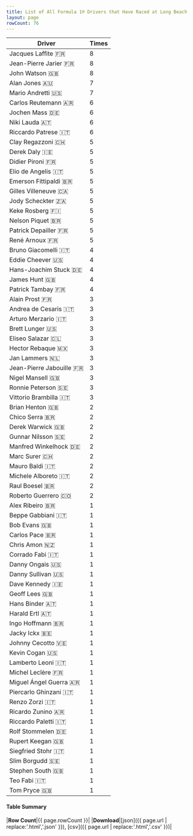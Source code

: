 ```yaml
---
title: List of All Formula 1® Drivers that Have Raced at Long Beach
layout: page
rowCount: 76
---
```


| Driver | Times |
|--|--|
| Jacques Laffite 🇫🇷 | 8 |
| Jean-Pierre Jarier 🇫🇷 | 8 |
| John Watson 🇬🇧 | 8 |
| Alan Jones 🇦🇺 | 7 |
| Mario Andretti 🇺🇸 | 7 |
| Carlos Reutemann 🇦🇷 | 6 |
| Jochen Mass 🇩🇪 | 6 |
| Niki Lauda 🇦🇹 | 6 |
| Riccardo Patrese 🇮🇹 | 6 |
| Clay Regazzoni 🇨🇭 | 5 |
| Derek Daly 🇮🇪 | 5 |
| Didier Pironi 🇫🇷 | 5 |
| Elio de Angelis 🇮🇹 | 5 |
| Emerson Fittipaldi 🇧🇷 | 5 |
| Gilles Villeneuve 🇨🇦 | 5 |
| Jody Scheckter 🇿🇦 | 5 |
| Keke Rosberg 🇫🇮 | 5 |
| Nelson Piquet 🇧🇷 | 5 |
| Patrick Depailler 🇫🇷 | 5 |
| René Arnoux 🇫🇷 | 5 |
| Bruno Giacomelli 🇮🇹 | 4 |
| Eddie Cheever 🇺🇸 | 4 |
| Hans-Joachim Stuck 🇩🇪 | 4 |
| James Hunt 🇬🇧 | 4 |
| Patrick Tambay 🇫🇷 | 4 |
| Alain Prost 🇫🇷 | 3 |
| Andrea de Cesaris 🇮🇹 | 3 |
| Arturo Merzario 🇮🇹 | 3 |
| Brett Lunger 🇺🇸 | 3 |
| Eliseo Salazar 🇨🇱 | 3 |
| Hector Rebaque 🇲🇽 | 3 |
| Jan Lammers 🇳🇱 | 3 |
| Jean-Pierre Jabouille 🇫🇷 | 3 |
| Nigel Mansell 🇬🇧 | 3 |
| Ronnie Peterson 🇸🇪 | 3 |
| Vittorio Brambilla 🇮🇹 | 3 |
| Brian Henton 🇬🇧 | 2 |
| Chico Serra 🇧🇷 | 2 |
| Derek Warwick 🇬🇧 | 2 |
| Gunnar Nilsson 🇸🇪 | 2 |
| Manfred Winkelhock 🇩🇪 | 2 |
| Marc Surer 🇨🇭 | 2 |
| Mauro Baldi 🇮🇹 | 2 |
| Michele Alboreto 🇮🇹 | 2 |
| Raul Boesel 🇧🇷 | 2 |
| Roberto Guerrero 🇨🇴 | 2 |
| Alex Ribeiro 🇧🇷 | 1 |
| Beppe Gabbiani 🇮🇹 | 1 |
| Bob Evans 🇬🇧 | 1 |
| Carlos Pace 🇧🇷 | 1 |
| Chris Amon 🇳🇿 | 1 |
| Corrado Fabi 🇮🇹 | 1 |
| Danny Ongais 🇺🇸 | 1 |
| Danny Sullivan 🇺🇸 | 1 |
| Dave Kennedy 🇮🇪 | 1 |
| Geoff Lees 🇬🇧 | 1 |
| Hans Binder 🇦🇹 | 1 |
| Harald Ertl 🇦🇹 | 1 |
| Ingo Hoffmann 🇧🇷 | 1 |
| Jacky Ickx 🇧🇪 | 1 |
| Johnny Cecotto 🇻🇪 | 1 |
| Kevin Cogan 🇺🇸 | 1 |
| Lamberto Leoni 🇮🇹 | 1 |
| Michel Leclère 🇫🇷 | 1 |
| Miguel Ángel Guerra 🇦🇷 | 1 |
| Piercarlo Ghinzani 🇮🇹 | 1 |
| Renzo Zorzi 🇮🇹 | 1 |
| Ricardo Zunino 🇦🇷 | 1 |
| Riccardo Paletti 🇮🇹 | 1 |
| Rolf Stommelen 🇩🇪 | 1 |
| Rupert Keegan 🇬🇧 | 1 |
| Siegfried Stohr 🇮🇹 | 1 |
| Slim Borgudd 🇸🇪 | 1 |
| Stephen South 🇬🇧 | 1 |
| Teo Fabi 🇮🇹 | 1 |
| Tom Pryce 🇬🇧 | 1 |

#### Table Summary

|**Row Count**|{{ page.rowCount }}|
|**Download**|[json]({{ page.url | replace:'.html','.json' }}), [csv]({{ page.url | replace:'.html','.csv' }})|
